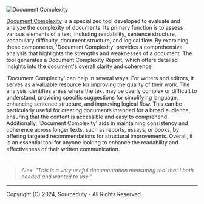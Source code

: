 ![Document Complexity](https://github.com/sourceduty/Document_Complexity/assets/123030236/5d8f00ad-da13-4242-b9d7-c29c4fadf905)

[Document Complexity](https://chatgpt.com/g/g-72syR45Tk-document-complexity) is a specialized tool developed to evaluate and analyze the complexity of documents. Its primary function is to assess various elements of a text, including readability, sentence structure, vocabulary difficulty, document structure, and logical flow. By examining these components, 'Document Complexity' provides a comprehensive analysis that highlights the strengths and weaknesses of a document. The tool generates a Document Complexity Report, which offers detailed insights into the document's overall clarity and coherence.

'Document Complexity' can help in several ways. For writers and editors, it serves as a valuable resource for improving the quality of their work. The analysis identifies areas where the text may be overly complex or difficult to understand, providing specific suggestions for simplifying language, enhancing sentence structure, and improving logical flow. This can be particularly useful for creating documents intended for a broad audience, ensuring that the content is accessible and easy to comprehend. Additionally, 'Document Complexity' aids in maintaining consistency and coherence across longer texts, such as reports, essays, or books, by offering targeted recommendations for structural improvements. Overall, it is an essential tool for anyone looking to enhance the readability and effectiveness of their written communication.

#

> Alex: *"This is a very useful documentation measuring tool that I both needed and wanted to use."*

***
Copyright (C) 2024, Sourceduty - All Rights Reserved.
